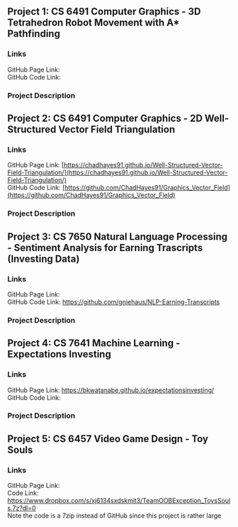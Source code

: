 ## Project 1: CS 6491 Computer Graphics - 3D Tetrahedron Robot Movement with A* Pathfinding

### Links
GitHub Page Link:    <br>
GitHub Code Link:

### Project Description

## Project 2: CS 6491 Computer Graphics - 2D Well-Structured Vector Field Triangulation

### Links
GitHub Page Link: [https://chadhayes91.github.io/Well-Structured-Vector-Field-Triangulation/](https://chadhayes91.github.io/Well-Structured-Vector-Field-Triangulation/) <br>
GitHub Code Link: [https://github.com/ChadHayes91/Graphics_Vector_Field](https://github.com/ChadHayes91/Graphics_Vector_Field)

### Project Description

## Project 3: CS 7650 Natural Language Processing - Sentiment Analysis for Earning Trascripts (Investing Data)

### Links
GitHub Page Link:    <br>
GitHub Code Link: https://github.com/gniehaus/NLP-Earning-Transcripts

### Project Description

## Project 4: CS 7641 Machine Learning - Expectations Investing

### Links
GitHub Page Link: https://bkwatanabe.github.io/expectationsinvesting/  <br>
GitHub Code Link: 

### Project Description

## Project 5: CS 6457 Video Game Design - Toy Souls

### Links
GitHub Page Link:    <br>
Code Link: https://www.dropbox.com/s/xj6134sxdskmit3/TeamOOBException_ToysSouls.7z?dl=0 <br>
Note the code is a 7zip instead of GitHub since this project is rather large
